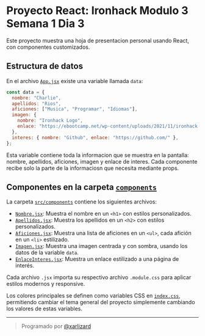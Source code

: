# Proyecto React: Ironhack Modulo 3 Semana 1 Dia 3

Este proyecto muestra una hoja de presentacion personal usando React, con componentes customizados.

## Estructura de datos

En el archivo [`App.jsx`](./src/App.jsx) existe una variable llamada `data`:

```js
const data = {
  nombre: "Charlie",
  apellidos: "Rios",
  aficiones: ["Musica", "Programar", "Idiomas"],
  imagen: {
    nombre: "Ironhack Logo",
    enlace: "https://ebootcamp.net/wp-content/uploads/2021/11/ironhack.jpg",
  },
  interes: { nombre: "Github", enlace: "https://github.com/" },
};
```

Esta variable contiene toda la informacion que se muestra en la pantalla: nombre, apellidos, aficiones, imagen y enlace de interes. Cada componente recibe solo la parte de la informaciosn que necesita mediante props.

## Componentes en la carpeta [`components`](./src/components/)

La carpeta [`src/components`](./src/components/) contiene los siguientes archivos:

- [`Nombre.jsx`](./src/components/Nombre.jsx): Muestra el nombre en un `<h1>` con estilos personalizados.
- [`Apellidos.jsx`](./src/components/Apellidos.jsx): Muestra los apellidos en un `<h2>` con estilos personalizados.
- [`Aficiones.jsx`](./src/components/Aficiones.jsx): Muestra una lista de aficiones en un `<ul>`, cada afición en un `<li>` estilizado.
- [`Imagen.jsx`](./src/components/Imagen.jsx): Muestra una imagen centrada y con sombra, usando los datos de la variable `data`.
- [`EnlaceInteres.jsx`](./src/components/EnlaceInteres.jsx): Muestra un enlace estilizado a una página de interés.

Cada archivo `.jsx` importa su respectivo archivo `.module.css` para aplicar estilos modernos y responsive.

Los colores principales se definen como variables CSS en [`index.css`](./src/index.css), permitiendo cambiar el tema general del proyecto simplemente cambiando los valores de estas variables.

---

> Programado por [@xarlizard](https://github.com/xarlizard)
